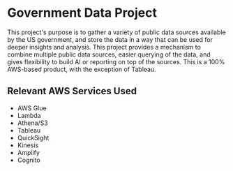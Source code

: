 # Government Data Project
 This project's purpose is to gather a variety of public data sources available by the US government, and store the data in a way that can be used for deeper insights and analysis.
 This project provides a mechanism to combine multiple public data sources, easier querying of the data, and gives flexibility to build AI or reporting on top of the sources.
 This is a 100% AWS-based product, with the exception of Tableau.

## Relevant AWS Services Used
- AWS Glue
- Lambda
- Athena/S3
- Tableau
- QuickSight
- Kinesis
- Amplify
- Cognito
